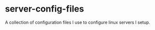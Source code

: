 server-config-files
===================

A  collection of configuration files I use to configure linux servers I setup.